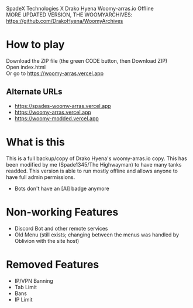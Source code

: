 SpadeX Technologies X Drako Hyena Woomy-arras.io Offline  
MORE UPDATED VERSION, THE WOOMYARCHIVES: https://github.com/DrakoHyena/WoomyArchives

# How to play
Download the ZIP file (the green CODE button, then Download ZIP)  
Open index.html  
Or go to https://woomy-arras.vercel.app

## Alternate URLs
- https://spades-woomy-arras.vercel.app
- https://woomy-arras.vercel.app
- https://woomy-modded.vercel.app

# What is this
This is a full backup/copy of Drako Hyena's woomy-arras.io copy.
This has been modified by me (Spade1345/The Highwayman) to have many tanks readded.
This version is able to run mostly offline and allows anyone to have full admin permissions.
- Bots don't have an [AI] badge anymore

# Non-working Features
- Discord Bot and other remote services
- Old Menu (still exists; changing between the menus was handled by Oblivion with the site host)

# Removed Features
- IP/VPN Banning
- Tab Limit
- Bans
- IP Limit
